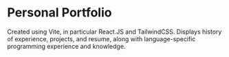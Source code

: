 # Personal Portfolio

Created using Vite, in particular React.JS and TailwindCSS. Displays history of experience, projects, and resume, along with language-specific programming experience and knowledge.

 
 
